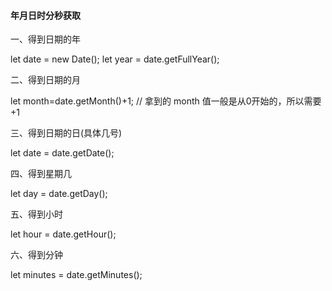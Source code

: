 #### 年月日时分秒获取

一、得到日期的年

let date = new Date(); 
let year = date.getFullYear();

二、得到日期的月

let month=date.getMonth()+1;
// 拿到的 month 值一般是从0开始的，所以需要+1

三、得到日期的日(具体几号)

let date = date.getDate();

四、得到星期几

let day = date.getDay();

五、得到小时

let hour = date.getHour();

六、得到分钟

let minutes = date.getMinutes();
